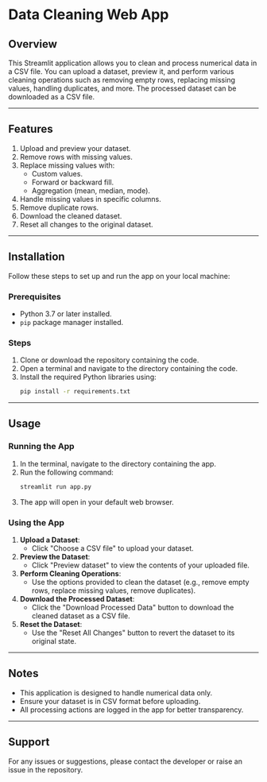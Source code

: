 # Data Cleaning Web App

## Overview
This Streamlit application allows you to clean and process numerical data in a CSV file. You can upload a dataset, preview it, and perform various cleaning operations such as removing empty rows, replacing missing values, handling duplicates, and more. The processed dataset can be downloaded as a CSV file.

---

## Features
1. Upload and preview your dataset.
2. Remove rows with missing values.
3. Replace missing values with:
   - Custom values.
   - Forward or backward fill.
   - Aggregation (mean, median, mode).
4. Handle missing values in specific columns.
5. Remove duplicate rows.
6. Download the cleaned dataset.
7. Reset all changes to the original dataset.

---

## Installation
Follow these steps to set up and run the app on your local machine:

### Prerequisites
- Python 3.7 or later installed.
- `pip` package manager installed.

### Steps
1. Clone or download the repository containing the code.
2. Open a terminal and navigate to the directory containing the code.
3. Install the required Python libraries using:
   ```bash
   pip install -r requirements.txt
   ```

---

## Usage

### Running the App
1. In the terminal, navigate to the directory containing the app.
2. Run the following command:
   ```bash
   streamlit run app.py
   ```
3. The app will open in your default web browser.

### Using the App
1. **Upload a Dataset**:
   - Click "Choose a CSV file" to upload your dataset.
2. **Preview the Dataset**:
   - Click "Preview dataset" to view the contents of your uploaded file.
3. **Perform Cleaning Operations**:
   - Use the options provided to clean the dataset (e.g., remove empty rows, replace missing values, remove duplicates).
4. **Download the Processed Dataset**:
   - Click the "Download Processed Data" button to download the cleaned dataset as a CSV file.
5. **Reset the Dataset**:
   - Use the "Reset All Changes" button to revert the dataset to its original state.

---

## Notes
- This application is designed to handle numerical data only.
- Ensure your dataset is in CSV format before uploading.
- All processing actions are logged in the app for better transparency.

---

## Support
For any issues or suggestions, please contact the developer or raise an issue in the repository.

